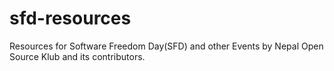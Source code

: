 # sfd-resources
Resources for Software Freedom Day(SFD) and other Events by Nepal Open Source Klub and its contributors.
